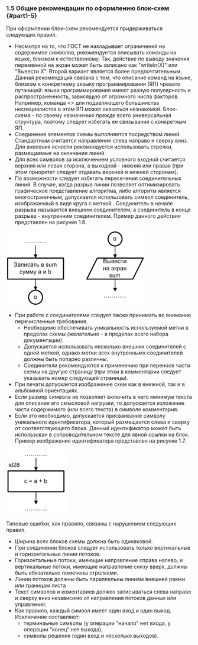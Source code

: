 ﻿### 1.5 Общие рекомендации по оформлению блок-схем {#part1-5}

При оформлении блок-схем рекомендуется придерживаться следующих правил.

* Несмотря на то, что ГОСТ не накладывает ограничений на содержимое символов, рекомендуется описывать команды на языке, близком к естественному. Так, действие по выводу значения переменной на экран может быть записано как "writeln(X)" или "Вывести X". Второй вариант является более предпочтительным. Данная рекомендация связана с тем, что описание команд на языке, близком к конкретному zязыку программирования (ЯП) чревато путаницей: языки программирования имеют разную популярность и распространенность, зависящую от огромного числа факторов. Например, команда <> для подавляющего большинства неспециалистов в этом ЯП может оказаться незнакомой. 
Блок-схема - по своему назначению прежде всего универсальная структура, поэтому следует избегать ее связывания с конкретным ЯП.
* Соединение элементов схемы выполняется посредством линий. Стандартным считается направление слева направо и сверху вниз. Для внесения ясности рекомендуется использовать стрелки, размещаемые на окончании линий.
* Для всех символов за исключением условного входной считается верхняя или левая сторона, а выходной - нижняя или правая (при этом приоритет следует отдавать верхней и нижней сторонам).
* По возможности следует избегать пересечения соединительных линий. В случае, когда разрыв линии позволяет оптимизировать графическое представление алгоритма, либо алгоритм является  многостраничным, допускается использовать символ соединитель, изображаемый в виде круга с меткой . Соединитель в начале разрыва называется внешним соединителем, а соединитель в конце разрыва - внутренним соединителем. Пример данного действия представлен на рисунке 1.6. 

![Рисунок 1.6 - Пример использования соединителя](static/pic151.PNG)

* При работе с соединителями следует также принимать во внимание перечисленные требования.
	* Необходимо обеспечивать уникальность используемой метки в пределах схемы (желательно - в пределах всего набора документации).
	* Допускается использовать несколько внешних соединителей с одной меткой, однако метки всех внутреннымх соединителей должны быть попарно различны.
	* Соединители рекомендуются к применению при переносе части схемы на другую страницу (при этом в комментарии следует указывать номер следующей страницы). 
* При печати допускается изображение схем как в книжной, так и в альбомной ориентациях.
* Если размер символа не позволяет включить в него минимум текста для описания его смысловой нагрузки, то допускается изложение части содержимого (или всего текста) в символе комментария.
* Если это необходимо, допускается присваивание символу уникального идентификатора, который размещается слева и сверху от соответствующего блока. Данный идентификатор может быть использован в сопроводительном тексте для явной ссылки на блок. Пример изображения идентификатора представлен на рисунке 1.7.

![Рисунок 1.7 - Пример использования идентификатора](static/pic152.PNG)

Типовые ошибки, как правило, связаны с нарушением следующих правил.

<!--TODO: Перечислить типовые ошибки-->

* Ширина всех блоков схемы должна быть одинаковой.
* При соединении блоков следует использовать только вертикальные и горизонтальные линии потоков.
* Горизонтальные потоки, имеющие направление справа налево, и вертикальные потоки, имеющие направление снизу вверх, должны быть обязательно помечены стрелками.
* Линии потоков должны быть параллельны линиям внешней рамки или границам листа
* Текст символов и коментариев должен записываться слева направо и сверху вниз независимо от направления потоков данных или управления.
* Как правило, каждый символ имеет один вход и один выход. Исключение составляют:
	*  терминаьные символы  (у операции "начало" нет входа, у операции "конец" нет выхода),
	*  символы решения  (один вход и несколько выходов).
